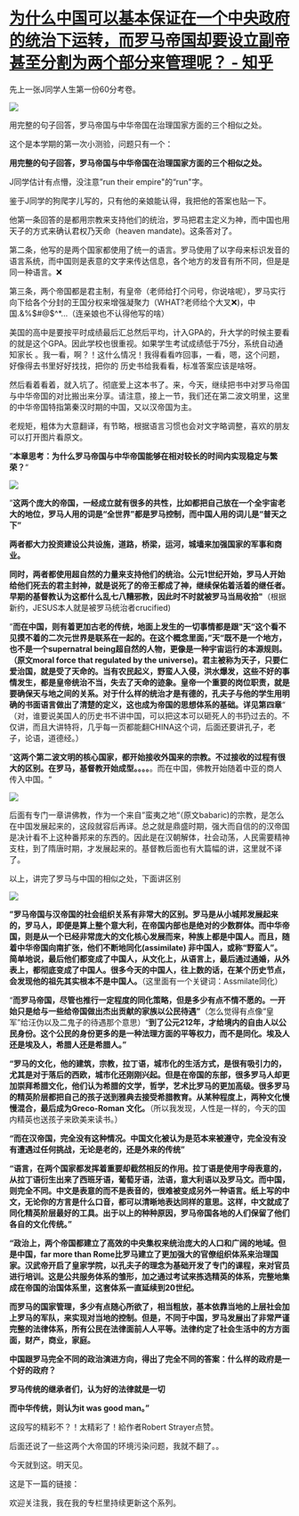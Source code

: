 # [为什么中国可以基本保证在一个中央政府的统治下运转，而罗马帝国却要设立副帝甚至分割为两个部分来管理呢？ - 知乎](https://www.zhihu.com/question/42012053/answer/2168659727)

先上一张J同学人生第一份60分考卷。

![](https://pica.zhimg.com/50/v2-46d4b08e09e5536d5fe15709fe0fda1d_720w.jpg?source=1940ef5c)

用完整的句子回答，罗马帝国与中华帝国在治理国家方面的三个相似之处。

这个是本学期的第一次小测验，问题只有一个：

**用完整的句子回答，罗马帝国与中华帝国在治理国家方面的三个相似之处。**

J同学估计有点懵，没注意”run their empire"的“run"字。

鉴于J同学的狗爬字儿写的，只有他的亲娘能认得，我把他的答案也贴一下。

他第一条回答的是都用宗教来支持他们的统治，罗马把君主定义为神，而中国也用天子的方式来确认君权乃天命（heaven mandate)。这条答对了。

第二条，他写的是两个国家都使用了统一的语言。罗马使用了以字母来标识发音的语言系统，而中国则是表意的文字来传达信息，各个地方的发音有所不同，但是是同一种语言。❌

第三条，两个帝国都是君主制，有皇帝（老师给打个问号，你说啥呢），罗马实行向下给各个分封的王国分权来增强凝聚力（WHAT?老师给个大叉❌)，中国.&%$#@$^\*...（连亲娘也不认得他写的啥）

美国的高中是要按平时成绩最后汇总然后平均，计入GPA的，升大学的时候主要看的就是这个GPA。因此学校也很重视。如果学生考试成绩低于75分，系统自动通知家长 。我一看，啊？！这什么情况！我得看看咋回事，一看，嗯，这个问题，好像得去书里好好找找，把你的 历史书给我看看，标准答案应该是啥呀。

然后看着看着，就入坑了。彻底爱上这本书了。来，今天，继续把书中对罗马帝国与中华帝国的对比搬出来分享。请注意，接上一节，我们还在第二波文明里，这里的中华帝国特指第秦汉时期的中国，又以汉帝国为主。

老规矩，粗体为大意翻译，有节略，根据语言习惯也会对文字略调整，喜欢的朋友可以打开图片看原文。

”**本章思考：为什么罗马帝国与中华帝国能够在相对较长的时间内实现稳定与繁荣？**“

![](https://pic2.zhimg.com/50/v2-601ec4ef0dd6aaed1e471f3b6ec71179_720w.jpg?source=1940ef5c)

”**这两个庞大的帝国，一经成立就有很多的共性，比如都把自己放在一个全宇宙老大的地位，罗马人用的词是“全世界”都是罗马控制，而中国人用的词儿是“普天之下”**

**两者都大力投资建设公共设施，道路，桥梁，运河，城墙来加强国家的军事和商业。**

**同时，两者都使用超自然的力量来支持他们的统治。公元1世纪开始，罗马人开始给他们死去的君主封神，就是说死了的帝王都成了神，继续保佑着活着的继任者。早期的基督教认为这都什么乱七八糟邪教，因此时不时就被罗马当局收拾"**（根据新约，JESUS本人就是被罗马统治者crucified)

”**而在中国，则有着更加古老的传统，地面上发生的一切事情都是跟"天“这个看不见摸不着的二次元世界是联系在一起的。在这个概念里面，”天“既不是一个地方，也不是一个supernatral being超自然的人物，更像是一种宇宙运行的本源规则。（原文moral force that regulated by the universe)。君主被称为天子，只要仁爱治国，就是受了天命的。当有农民起义，野蛮人入侵，洪水爆发，这些不好的事情发生，都是皇帝统治不当，失去了天命的迹象。皇帝一个重要的岗位职责，就是要确保天与地之间的关系。对于什么样的统治才是有德的，孔夫子与他的学生用明确的书面语言做出了清楚的定义，这也成为帝国的思想体系的基础。详见第四章**“ （对，谁要说美国人的历史书不讲中国，可以把这本可以砸死人的书扔过去的。不仅讲，而且大讲特将，几乎每一页都能翻CHINA这个词，后面还要讲孔子，老子，论语，道德经。）

”**这两个第二波文明的核心国家，都开始接收外国来的宗教。不过接收的过程有很大的区别。在罗马，基督教开始成型。。。。**。而在中国，佛教开始随着中亚的商人 传入中国。“

![](https://pic1.zhimg.com/50/v2-9c90efe6d2cc553dadd365ac1ab9d0a3_720w.jpg?source=1940ef5c)

后面有专门一章讲佛教，作为一个来自”蛮夷之地“（原文babaric)的宗教，是怎么在中国发展起来的，这段就容后再译。总之就是鼎盛时期，强大而自信的的汉帝国是决计看不上这种番邦来的东西的。因此是在汉朝解体，社会动荡，人民需要精神支柱，到了隋唐时期，才发展起来的。基督教后面也有大篇幅的讲，这里就不译了。

以上，讲完了罗马与中国的相似之处，下面讲区别

![](https://pic1.zhimg.com/50/v2-a46b673f37cbef8cc01678520b6bd18c_720w.jpg?source=1940ef5c)

**”罗马帝国与汉帝国的社会组织关系有非常大的区别。罗马是从小城邦发展起来的，罗马人，即便是算上整个意大利，在帝国内部也是绝对的少数群体。而中华帝国，则是从一个已经非常庞大的文化核心发展而来，种族上都是中国人。而且，随着中华帝国向南扩张，他们不断地同化(assimilate) 非中国人，或称“野蛮人”。简单地说，最后他们都变成了中国人，从文化上，从语言上，最后通过通婚，从外表上，都彻底变成了中国人。很多今天的中国人，往上数的话，在某个历史节点，会发现他的祖先其实根本不是中国人。**（这里面有一个关键词：Assmilate同化）

“**而罗马帝国，尽管也推行一定程度的同化策略，但是多少有点不情不愿的。一开始只是给与一些给帝国做出杰出贡献的家族以公民待遇”**（怎么觉得有点像“皇军”给汪伪以及二鬼子的待遇那个意思）“**到了公元212年，才给境内的自由人以公民身份。这个公民的身份更多的是一种法理方面的平等权力，而不是同化。埃及人还是埃及人，希腊人还是希腊人。”**

**“罗马的文化，他的建筑，宗教，拉丁语，城市化的生活方式，是很有吸引力的，尤其是对于落后的西欧，城市化还刚刚兴起。但是在帝国的东部，很多罗马人却更加崇拜希腊文化，他们认为希腊的文学，哲学，艺术比罗马的更加高级。很多罗马的精英阶层都把自己的孩子送到雅典去接受希腊教育。从某种程度上，两种文化慢慢混合，最后成为Greco-Roman 文化。**（所以我发现，人性是一样的，今天的国内精英也送孩子来欧美来读书。）

**“而在汉帝国，完全没有这种情况。中国文化被认为是范本来被遵守，完全没有没有遭遇过任何挑战，无论是老的，还是外来的传统”**

**“语言，在两个国家都发挥着重要却截然相反的作用。拉丁语是使用字母表意的，从拉丁语衍生出来了西班牙语，葡萄牙语，法语，意大利语以及罗马文。而中国，则完全不同。中文是表意的而不是表音的，很难被变成另外一种语言。纸上写的中文，无论你的方言是什么口音，都可以清晰地表达同样的意思。这样，中文就成了同化精英阶层最好的工具。出于以上的种种原因，罗马帝国各地的人们保留了他们各自的文化传统。”**

**“政治上，两个帝国都建立了高效的中央集权来统治庞大的人口和广阔的地域。但是中国，far more than Rome比罗马建立了更加强大的官僚组织体系来治理国家。汉武帝开启了皇家学院，以孔夫子的理念为基础开发了专门的课程，来对官员进行培训。这是公共服务体系的雏形，加之通过考试来拣选精英的体系，完整地集成在帝国的治国体系里，这套体系一直延续到20世纪。**

**而罗马的国家管理，多少有点随心所欲了，相当粗放，基本依靠当地的上层社会加上罗马的军队，来实现对当地的控制。但是，不同于中国，罗马发展出了非常严谨完整的法律体系，所有公民在法律面前人人平等。法律约定了社会生活中的方方面面，财产，商业，家庭。**

**中国跟罗马完全不同的政治演进方向，得出了完全不同的答案：什么样的政府是一个好的政府？**

**罗马传统的继承者们，认为好的法律就是一切**

**而中华传统，则认为it was good man。”**

这段写的精彩不？！太精彩了！給作者Robert Strayer点赞。

后面还说了一些这两个大帝国的环境污染问题，我就不翻了。。

今天就到这。明天见。

这是下一篇的链接：

欢迎关注我，我在我的专栏里持续更新这个系列。
